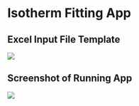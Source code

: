# Isotherm Fitting App
## Excel Input File Template
![](https://github.com/tatumalenko/genetic-algorithm/blob/master/assets/excel_input_data_template.png)
## Screenshot of Running App
![](https://github.com/tatumalenko/genetic-algorithm/blob/master/assets/screenshot_genetic_fitting_app.png)
